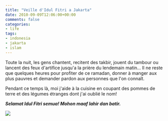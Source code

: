 ```yaml
---
title: "Veille d'Idul Fitri a Jakarta"
date: 2010-09-09T12:06:00+00:00
comments: false
categories: 
- life
tags:
- indonesia
- jakarta
- islam 
---
```


Toute la nuit, les gens chantent, recitent des takbir, jouent du tambour ou lancent des feux d'artifice jusqu'a la prière du lendemain matin... Il ne reste que quelques heures pour profiter de ce ramadan, donner à manger aux plus pauvres et demander pardon aux personnes que l'on connaît.

Pendant ce temps là, moi j'aide à la cuisine en coupant des pommes de terre et des légumes étranges dont j'ai oublié le nom!

***Selamat Idul Fitri semua! Mohon maaf lahir dan batir.***

![](VN00004-20100909-2300.amr)
